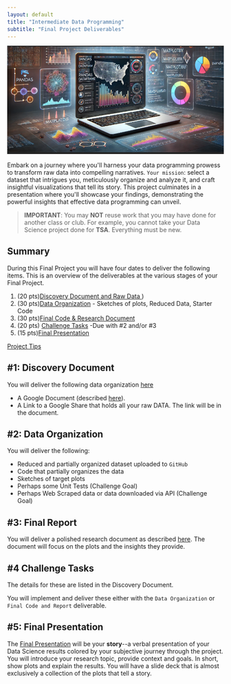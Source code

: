 ```yaml
---
layout: default
title: "Intermediate Data Programming"
subtitle: "Final Project Deliverables"
---
```


![Final Project](/static/idp_final_project.png)

Embark on a journey where you'll harness your data programming prowess to transform raw data into compelling narratives. `Your mission`: select a dataset that intrigues you, meticulously organize and analyze it, and craft insightful visualizations that tell its story. This project culminates in a presentation where you'll showcase your findings, demonstrating the powerful insights that effective data programming can unveil.

> **IMPORTANT**: You may **NOT** reuse work that you may have done for another class or club. For example, you cannot take your Data Science project done for **TSA**. Everything must be new.  

## Summary

During this Final Project you will have four dates to deliver the following items. This is an overview of the deliverables at the various stages of your Final Project.

1. (20 pts)[Discovery Document and Raw Data ](discovery.md))
2. (30 pts)[Data Organization](organize.md) - Sketches of plots, Reduced Data, Starter Code
3. (30 pts)[Final Code & Research Document](final.md)
4. (20 pts) [Challenge Tasks](challenges.md) -Due with #2 and/or #3
5. (15 pts)[Final Presentation](presentation.md)

[Project Tips](idp/final-project/tips/index.md)

## #1: Discovery Document  

You will deliver the following data organization [here](organize.md)
* A Google Document (described [here](discovery.md)).
* A Link to a Google Share that holds all your raw DATA. The link will be in the document.

## #2: Data Organization  

You will deliver the following:  
* Reduced and partially organized dataset uploaded to `GitHub`  
* Code that partially organizes the data   
* Sketches of target plots  
* Perhaps some Unit Tests (Challenge Goal)  
* Perhaps Web Scraped data or data downloaded via API (Challenge Goal)  

## #3: Final Report

You will deliver a polished research document as described [here](final.md). The document will focus on the plots and the insights they provide.  

## #4 Challenge Tasks  

The details for these are listed in the Discovery Document.    

You will implement and deliver these either with the `Data Organization` or `Final Code and Report` deliverable.  

## #5: Final Presentation
The [Final Presentation](presentation.md) will be your **story**--a verbal presentation of your Data Science results colored by your subjective journey through the project. You will introduce your research topic, provide context and goals. In short, show plots and explain the results. You will have a slide deck that is almost exclusively a collection of the plots that tell a story.  
